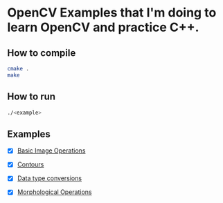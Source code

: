 # OpenCV Examples that I'm doing to learn OpenCV and practice C++.

## How to compile

```bash
cmake .
make
```

## How to run

```bash
./<example>
```

## Examples

- [x] [Basic Image Operations](basic-image-operations)
- [x] [Contours](contours)
- [x] [Data type conversions](data-type-conversions)
- [x] [Morphological Operations](morphological-operations)

